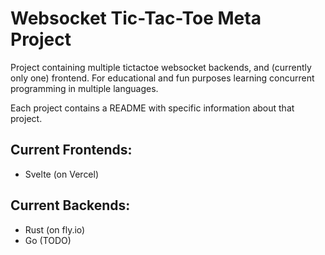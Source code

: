 # Websocket Tic-Tac-Toe Meta Project

Project containing multiple tictactoe websocket backends, and (currently only one) frontend.
For educational and fun purposes learning concurrent programming in multiple languages.

Each project contains a README with specific information about that project.

## Current Frontends:

* Svelte (on Vercel)

## Current Backends:

* Rust (on fly.io)
* Go (TODO)

